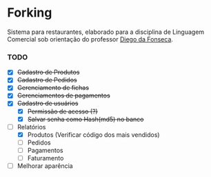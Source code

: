 # Forking

Sistema para restaurantes, elaborado para a disciplina de Linguagem Comercial sob orientação do professor [Diego da Fonseca](https://github.com/diegofonseca).

### TODO

- [x] ~~Cadastro de Produtos~~
- [x] ~~Cadastro de Pedidos~~
- [x] ~~Gerenciamento de fichas~~
- [x] ~~Gerenciamentos de pagamentos~~
- [x] ~~Cadastro de usuários~~
	- [x] ~~Permissão de acesso (?)~~
	- [X] ~~Salvar senha como Hash(md5) no banco~~
- [ ] Relatórios
    - [x] Produtos (Verificar código dos mais vendidos)
    - [ ] Pedidos
    - [ ] Pagamentos
    - [ ] Faturamento
- [ ] Melhorar aparência
